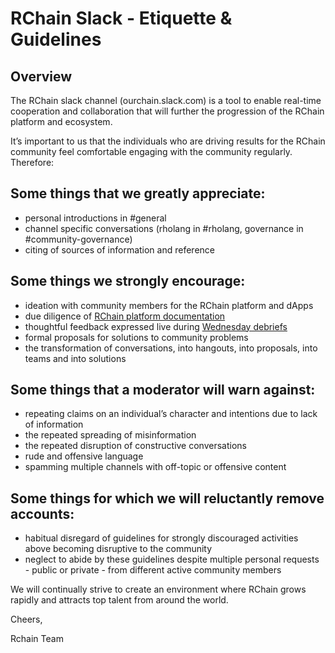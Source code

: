 # RChain Slack - Etiquette & Guidelines


## Overview  

The RChain slack channel (ourchain.slack.com) is a tool to enable real-time cooperation and collaboration that will further the progression of the RChain platform and ecosystem. 

It’s important to us that the individuals who are driving results for the RChain community feel comfortable engaging with the community regularly. Therefore:

## **Some things that we greatly appreciate:**
 
- personal introductions in #general 
- channel specific conversations (rholang in #rholang, governance in #community-governance) 
- citing of sources of information and reference 
  
## **Some things we strongly encourage:**

- ideation with community members for the RChain platform and dApps 
- due diligence of [RChain platform documentation](https://github.com/rchain/reference) 
- thoughtful feedback expressed live during [Wednesday debriefs](https://www.youtube.com/channel/UCSS3jCffMiz574_q64Ukj_w) 
- formal proposals for solutions to community problems  
- the transformation of conversations, into hangouts, into proposals, into teams and into solutions  
  
## **Some things that a moderator will warn against:**

- repeating claims on an individual’s character and intentions due to lack of information 
- the repeated spreading of misinformation  
- the repeated disruption of constructive conversations 
- rude and offensive language 
- spamming multiple channels with off-topic or offensive content 
  
## **Some things for which we will reluctantly remove accounts:** 

- habitual disregard of guidelines for strongly discouraged activities above becoming disruptive to the community 
- neglect to abide by these guidelines despite multiple personal requests - public or private - from different active community members 
  
We will continually strive to create an environment where RChain grows rapidly and attracts top talent from around the world.


Cheers,

Rchain Team

